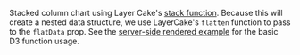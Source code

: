 Stacked column chart using Layer Cake's [stack function](/guide#stack). Because this will create a nested data structure, we use LayerCake's `flatten` function to pass to the `flatData` prop. See the [server-side rendered example](/example-ssr/ColumnStacked) for the basic D3 function usage.

